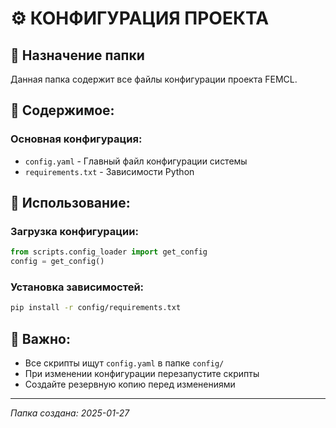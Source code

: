 # ⚙️ КОНФИГУРАЦИЯ ПРОЕКТА

## 🎯 Назначение папки
Данная папка содержит все файлы конфигурации проекта FEMCL.

## 📁 Содержимое:

### **Основная конфигурация:**
- `config.yaml` - Главный файл конфигурации системы
- `requirements.txt` - Зависимости Python

## 🔧 **Использование:**

### **Загрузка конфигурации:**
```python
from scripts.config_loader import get_config
config = get_config()
```

### **Установка зависимостей:**
```bash
pip install -r config/requirements.txt
```

## 📝 **Важно:**
- Все скрипты ищут `config.yaml` в папке `config/`
- При изменении конфигурации перезапустите скрипты
- Создайте резервную копию перед изменениями

---
*Папка создана: 2025-01-27*